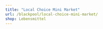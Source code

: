 ```yaml
---
title: "Local Choice Mini Market"
url: /blackpool/local-choice-mini-market/
shop: Lebensmittel
---
```

